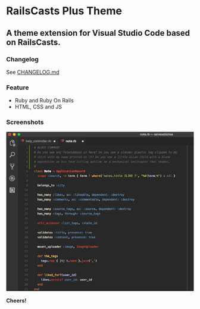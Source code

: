 # RailsCasts Plus Theme
## A theme extension for Visual Studio Code based on RailsCasts.

### Changelog

See [CHANGELOG.md](./CHANGELOG.md)

### Feature
* Ruby and Ruby On Rails
* HTML, CSS and JS

### Screenshots
![Screenshot](https://github.com/marlosirapuan/vscode-theme-railscasts-plus/raw/master/screenshot.png)

**Cheers!**